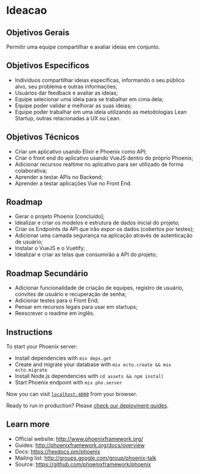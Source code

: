 # Ideacao

## Objetivos Gerais
Permitir uma equipe compartilhar e avaliar ideias em conjunto.

## Objetivos Especificos
  * Indivíduos compartilhar ideias específicas, informando o seu público alvo, seu problema e outras informações;
  * Usuários dar feedback e avaliar as ideias;
  * Equipe selecionar uma ideia para se trabalhar em cima dela;
  * Equipe poder validar e melhorar as suas ideias;
  * Equipe poder trabalhar em uma ideia utilizando as metodologias Lean Startup, outras relacionadas a UX ou Lean.

## Objetivos Técnicos
  * Criar um aplicativo usando Elixir e Phoenix como API;
  * Criar o front end do aplicativo usando VueJS dentro do próprio Phoenix;
  * Adicionar recursos realtime no aplicativo para ser utilizado de forma colaborativa;
  * Aprender a testar APIs no Backend;
  * Aprender a testar aplicações Vue no Front End.

## Roadmap
  * Gerar o projeto Phoenix [concluído];
  * Idealizar e criar os modelos e estrutura de dados inicial do projeto;
  * Criar os Endpoints da API que irão expor os dados (cobertos por testes);
  * Adicionar uma camada segurança na aplicação através de autenticação de usuário;
  * Instalar o VueJS e o Vuetify;
  * Idealizar e criar as telas que consumirão a API do projeto;

## Roadmap Secundário
  * Adicionar funcionalidade de criação de equipes, registro de usuário, convites de usuário e recuperação de senha;
  * Adicionar testes para o Front End;
  * Pensar em recursos legais para usar em startups;
  * Reescrever o readme em inglês.

## Instructions
To start your Phoenix server:

  * Install dependencies with `mix deps.get`
  * Create and migrate your database with `mix ecto.create && mix ecto.migrate`
  * Install Node.js dependencies with `cd assets && npm install`
  * Start Phoenix endpoint with `mix phx.server`

Now you can visit [`localhost:4000`](http://localhost:4000) from your browser.

Ready to run in production? Please [check our deployment guides](http://www.phoenixframework.org/docs/deployment).

## Learn more

  * Official website: http://www.phoenixframework.org/
  * Guides: http://phoenixframework.org/docs/overview
  * Docs: https://hexdocs.pm/phoenix
  * Mailing list: http://groups.google.com/group/phoenix-talk
  * Source: https://github.com/phoenixframework/phoenix
